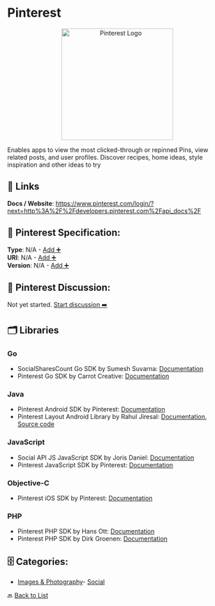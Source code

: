 # Pinterest
<p align="center">
    <img width="256" src="https://raw.githubusercontent.com/apis-list/apis-list/main/apis/pinterest/logo_256x256.png" alt="Pinterest Logo"/>
</p>
Enables apps to view the most clicked-through or repinned Pins, view related posts, and user profiles.  Discover recipes, home ideas, style inspiration and other ideas to try

##  🔗 Links
**Docs / Website**: https://www.pinterest.com/login/?next=http%3A%2F%2Fdevelopers.pinterest.com%2Fapi_docs%2F

## 🧬 Pinterest Specification:
**Type**: N/A - [Add ➕](https://github.com/apis-list/apis-list/edit/main/apis.yaml#L14964)  
**URI**: N/A - [Add ➕](https://github.com/apis-list/apis-list/edit/main/apis.yaml#L14964)  
**Version**: N/A - [Add ➕](https://github.com/apis-list/apis-list/edit/main/apis.yaml#L14964)

## 💬 Pinterest Discussion:
Not yet started. [Start discussion ➡️](https://github.com/apis-list/apis-list/discussions/new)

## 🗂️ Libraries
### Go
- SocialSharesCount Go SDK by Sumesh Suvarna: [Documentation](https://github.com/gssumesh/socialsharescount)
- Pinterest Go SDK by Carrot Creative: [Documentation](https://github.com/carrot/go-pinterest)
### Java
- Pinterest Android SDK by Pinterest: [Documentation](https://developers.pinterest.com/docs/sdks/android/)
- Pinterest Layout Android Library by Rahul Jiresal: [Documentation](http://www.rahuljiresal.com/2014/03/pinterest-style-layout-on-android/), [Source code](https://github.com/rahuljiresal/Pinterest-Layout-Android-Demo)
### JavaScript
- Social API JS JavaScript SDK by Joris Daniel: [Documentation](https://github.com/yoriiis/social-api.js)
- Pinterest JavaScript SDK by Pinterest: [Documentation](https://developers.pinterest.com/docs/sdks/js/)
### Objective-C
- Pinterest iOS SDK by Pinterest: [Documentation](https://developers.pinterest.com/docs/sdks/ios/)
### PHP
- Pinterest PHP SDK by Hans Ott: [Documentation](https://github.com/hansott/pinterest-php)
- Pinterest PHP SDK by Dirk Groenen: [Documentation](https://github.com/dirkgroenen/Pinterest-API-PHP)


## 🗄️ Categories:
- [Images & Photography](https://github.com/apis-list/apis-list#images--photography-)- [Social](https://github.com/apis-list/apis-list#social-)

🔙  [Back to List](https://github.com/apis-list/apis-list)
